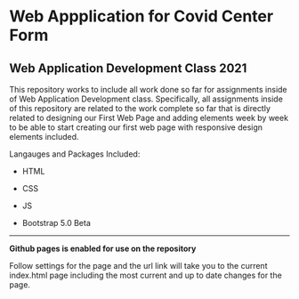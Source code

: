 # Web Appplication for Covid Center Form 

## Web Application Development Class 2021

This repository works to include all work done so far for assignments inside of Web Application Development 
class. Specifically, all assignments inside of this repository are related to the work complete so far that is
directly related to designing our First Web Page and adding elements week by week to be able to start 
creating our first web page with responsive design elements included. 

Langauges and Packages Included:

* HTML

* CSS 

* JS

* Bootstrap 5.0 Beta 

---

**Github pages is enabled for use on the repository** 

Follow settings for  the page and the url link will take you to the current index.html page including the most current and 
up to date changes for the page. 


